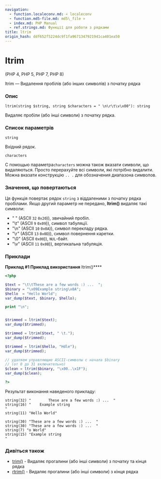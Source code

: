 ```yaml
---
navigation:
  - function.localeconv.md: « localeconv
  - function.md5-file.md: md5\_file »
  - index.md: PHP Manual
  - ref.strings.md: Функції для роботи з рядками
title: ltrim
origin_hash: ddf652f5224dc9f1fa9671347921941ca401ea50
---
```

# ltrim

(PHP 4, PHP 5, PHP 7, PHP 8)

ltrim — Видалення пробілів (або інших символів) з початку рядка

### Опис

```methodsynopsis
ltrim(string $string, string $characters = " \n\r\t\v\x00"): string
```

Видаляє пробіли (або інші символи) з початку рядка.

### Список параметрів

`string`

Вхідний рядок.

`characters`

С помощью параметра`characters` можна також вказати символи, що видаляються. Просто перерахуйте всі символи, які потрібно видалити. Можна вказати конструкцію `.. .` для обозначения диапазона символов.

### Значення, що повертаються

Ця функція повертає рядок `string` з віддаленими з початку рядка пробілами. Якщо другий параметр не передано, **ltrim()** видаляє такі символи:

-   " " (ASCII `32` `0x20`)), звичайний пробіл.
-   "\\t" (ASCII `9` `0x09`)), символ табуляції.
-   "\\n" (ASCII `10` `0x0A`)), символ перекладу рядка.
-   "\\r" (ASCII `13` `0x0D`)), символ повернення каретки.
-   "\\0" (ASCII `0x00`)), `NUL`\-байт.
-   "\\v" (ASCII `11` `0x0B`)), вертикальна табуляція.

### Приклади

**Приклад #1 Приклад використання** ltrim()\*\*\*\*

```php
<?php

$text = "\t\tThese are a few words :) ...  ";
$binary = "\x09Example string\x0A";
$hello  = "Hello World";
var_dump($text, $binary, $hello);

print "\n";


$trimmed = ltrim($text);
var_dump($trimmed);

$trimmed = ltrim($text, " \t.");
var_dump($trimmed);

$trimmed = ltrim($hello, "Hdle");
var_dump($trimmed);

// удаляем управляющие ASCII-символы с начала $binary
// (от 0 до 31 включительно)
$clean = ltrim($binary, "\x00..\x1F");
var_dump($clean);

?>
```

Результат виконання наведеного прикладу:

```
string(32) "        These are a few words :) ...  "
string(16) "    Example string
"
string(11) "Hello World"

string(30) "These are a few words :) ...  "
string(30) "These are a few words :) ...  "
string(7) "o World"
string(15) "Example string
"
```

### Дивіться також

-   [trim()](function.trim.md) \- Видаляє прогалини (або інші символи) з початку та кінця рядка
-   [rtrim()](function.rtrim.md) \- Видаляє прогалини (або інші символи) з кінця рядка
